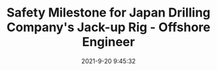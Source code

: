 ---
"title": "Safety Milestone for Japan Drilling Company's Jack-up Rig - Offshore Engineer"
"date": "2021-9-20 9:45:32"
"feed_name": "GOOGLENEWSDRILLING"
"feed_website": "https://news.google.com/search?q=drilling%2Bincident&hl=en-US&gl=US&ceid=US:en"
"feed_rss": "https://news.google.com/rss/search?q=drilling%2Bincident&hl=en-US&gl=US&ceid=US:en"
"link": "https://www.oedigital.com/news/490739-safety-milestone-for-japan-drilling-company-s-jack-up-rig"
"file": "_posts/2021-1-1-e9e56c9a03ebb675565d8265fb4204f126a7774d.md"
"accident": "0"
"drilling": "0"
"dead": "0"
"injured": "0"
"where": "unknown site"
"place": "unknown place"
---